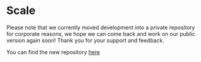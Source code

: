 # Scale

Please note that we currently moved development into a private repository for corporate reasons, we hope we can come back and work on our public version again soon! Thank you for your support and feedback.

You can find the new repository [here](https://gitlab.com/scale-ds/scale-telekom) 